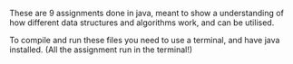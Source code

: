 These are 9 assignments done in java, meant to show a understanding of how different data structures and algorithms work, and can be utilised.

To compile and run these files you need to use a terminal, and have java installed. (All the assignment run in the terminal!)
